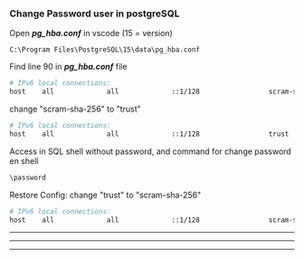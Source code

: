 
### Change Password user in postgreSQL

Open _**pg_hba.conf**_ in vscode (15 = version)

```
C:\Program Files\PostgreSQL\15\data\pg_hba.conf
```

Find line 90 in _**pg_hba.conf**_ file

```bash
# IPv6 local connections:
host    all             all             ::1/128                 scram-sha-256
```

change "scram-sha-256" to "trust"

```bash
# IPv6 local connections:
host    all             all             ::1/128                 trust
```

Access in SQL shell without password, and command for change password en shell

```bash
\password
```

Restore Config: change "trust" to "scram-sha-256"
```bash
# IPv6 local connections:
host    all             all             ::1/128                 scram-sha-256
```

---

---

---
